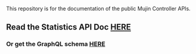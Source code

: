 This repository is for the documentation of the public Mujin Controller APIs.

## Read the Statistics API Doc [HERE](https://mujin.github.io/mujinapidocs/en/statsapi)

### Or get the GraphQL schema [HERE](https://github.com/mujin/mujinapidocs/blob/master/stats-api.graphql)